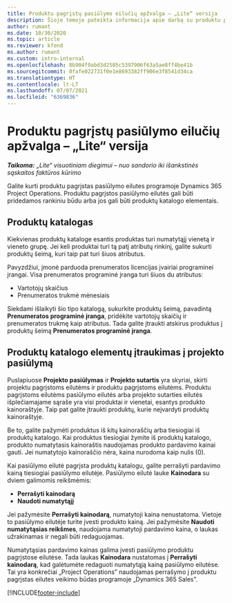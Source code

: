```yaml
---
title: Produktu pagrįstų pasiūlymo eilučių apžvalga – „Lite“ versija
description: Šioje temoje pateikta informacija apie darbą su produktu pagrįstomis pasiūlymo eilutėmis.
author: rumant
ms.date: 10/30/2020
ms.topic: article
ms.reviewer: kfend
ms.author: rumant
ms.custom: intro-internal
ms.openlocfilehash: 8b904f9abd3d2505c5397906f63a5ae8ff4be41b
ms.sourcegitcommit: 0fafe022731f0e1e8693382ff906e3f8541d34ca
ms.translationtype: HT
ms.contentlocale: lt-LT
ms.lasthandoff: 07/07/2021
ms.locfileid: "6369836"
---
```

# <a name="product-based-quote-lines-overview---lite"></a>Produktu pagrįstų pasiūlymo eilučių apžvalga – „Lite“ versija

_**Taikoma:** „Lite“ visuotiniam diegimui – nuo sandorio iki išankstinės sąskaitos faktūros kūrimo_

Galite kurti produktu pagrįstas pasiūlymo eilutes programoje Dynamics 365 Project Operations. Produktu pagrįstos pasiūlymo eilutės gali būti pridedamos rankiniu būdu arba jos gali būti produktų katalogo elementais.

## <a name="product-catalog"></a>Produktų katalogas

Kiekvienas produktų kataloge esantis produktas turi numatytąjį vienetą ir vieneto grupę. Jei keli produktai turi tą patį atributų rinkinį, galite sukurti produktų šeimą, kuri taip pat turi šiuos atributus. 

Pavyzdžiui, įmonė parduoda prenumeratos licencijas įvairiai programinei įrangai. Visa prenumeratos programinė įranga turi šiuos du atributus:

- Vartotojų skaičius
- Prenumeratos trukmė mėnesiais

Siekdami išlaikyti šio tipo katalogą, sukurkite produktų šeimą, pavadintą **Prenumeratos programinė įranga**, pridėkite vartotojų skaičių ir prenumeratos trukmę kaip atributus. Tada galite įtraukti atskirus produktus į produktų šeimą **Prenumeratos programinė įranga**.

## <a name="add-product-catalog-items-to-a-project-quote"></a>Produktų katalogo elementų įtraukimas į projekto pasiūlymą

Puslapiuose **Projekto pasiūlymas** ir **Projekto sutartis** yra skyriai, skirti projektu pagrįstoms eilutėms ir produktu pagrįstoms eilutėms. Produktu pagrįstoms eilutėms pasiūlymo eilutės arba projekto sutarties eilutės išplečiamajame sąraše yra visi produktai ir vienetai, esantys produkto kainoraštyje. Taip pat galite įtraukti produktų, kurie neįvardyti produktų kainoraštyje.

Be to, galite pažymėti produktus iš kitų kainoraščių arba tiesiogiai iš produktų katalogo. Kai produktus tiesiogiai žymite iš produktų katalogo, produkto numatytasis kainoraštis naudojamas produkto pardavimo kainai gauti. Jei numatytojo kainoraščio nėra, kaina nurodoma kaip nulis (0).

Kai pasiūlymo eilutė pagrįsta produktų katalogu, galite perrašyti pardavimo kainą tiesiogiai pasiūlymo eilutėje. Pasiūlymo eilutė lauke **Kainodara** su dviem galimomis reikšmėmis:

- **Perrašyti kainodarą**
- **Naudoti numatytąjį**

Jei pažymėsite **Perrašyti kainodarą**, numatytoji kaina nenustatoma. Vietoje to pasiūlymo eilutėje turite įvesti produkto kainą. Jei pažymėsite **Naudoti numatytąsias reikšmes**, naudojama numatytoji pardavimo kaina, o laukas užrakinamas ir negali būti redaguojamas.

Numatytąsias pardavimo kainas galima įvesti pasiūlymo produktu pagrįstose eilutėse. Tada laukas **Kainodara** nustatomas į **Perrašyti kainodarą**, kad galėtumėte redaguoti numatytąją kainą pasiūlymo eilutėse. Tai yra konkrečiai „Project Operations” naudojamas perrašymo į produktu pagrįstas eilutes veikimo būdas programoje „Dynamics 365 Sales”.


[!INCLUDE[footer-include](../../includes/footer-banner.md)]